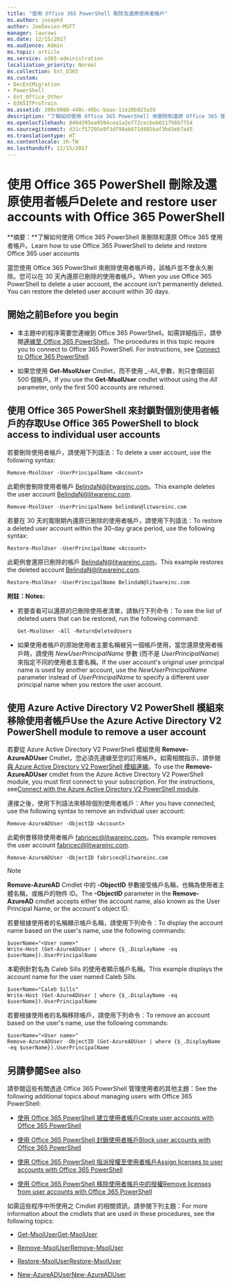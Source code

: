 ```yaml
---
title: "使用 Office 365 PowerShell 刪除及還原使用者帳戶"
ms.author: josephd
author: JoeDavies-MSFT
manager: laurawi
ms.date: 12/15/2017
ms.audience: Admin
ms.topic: article
ms.service: o365-administration
localization_priority: Normal
ms.collection: Ent_O365
ms.custom:
- DecEntMigration
- PowerShell
- Ent_Office_Other
- O365ITProTrain
ms.assetid: 209c9868-448c-49bc-baae-11e28b923a39
description: "了解如何使用 Office 365 PowerShell 來刪除和還原 Office 365 使用者帳戶。"
ms.openlocfilehash: 8404395ea9594cea1a2e772cecbeb011756b7754
ms.sourcegitcommit: d31cf57295e8f3d798ab971d405baf3bd3eb7a45
ms.translationtype: HT
ms.contentlocale: zh-TW
ms.lasthandoff: 12/15/2017
---
```

# <a name="delete-and-restore-user-accounts-with-office-365-powershell"></a><span data-ttu-id="8c625-103">使用 Office 365 PowerShell 刪除及還原使用者帳戶</span><span class="sxs-lookup"><span data-stu-id="8c625-103">Delete and restore user accounts with Office 365 PowerShell</span></span>

<span data-ttu-id="8c625-104">**摘要：**了解如何使用 Office 365 PowerShell 來刪除和還原 Office 365 使用者帳戶。</span><span class="sxs-lookup"><span data-stu-id="8c625-104">Learn how to use Office 365 PowerShell to delete and restore Office 365 user accounts</span></span>
  
<span data-ttu-id="8c625-p101">當您使用 Office 365 PowerShell 來刪除使用者帳戶時，該帳戶並不會永久刪除。您可以在 30 天內還原已刪除的使用者帳戶。</span><span class="sxs-lookup"><span data-stu-id="8c625-p101">When you use Office 365 PowerShell to delete a user account, the account isn't permanently deleted. You can restore the deleted user account within 30 days.</span></span>
  
## <a name="before-you-begin"></a><span data-ttu-id="8c625-107">開始之前</span><span class="sxs-lookup"><span data-stu-id="8c625-107">Before you begin</span></span>

- <span data-ttu-id="8c625-p102">本主題中的程序需要您連線到 Office 365 PowerShell。如需詳細指示，請參閱[連線至 Office 365 PowerShell](connect-to-office-365-powershell.md)。</span><span class="sxs-lookup"><span data-stu-id="8c625-p102">The procedures in this topic require you to connect to Office 365 PowerShell. For instructions, see [Connect to Office 365 PowerShell](connect-to-office-365-powershell.md).</span></span>
    
- <span data-ttu-id="8c625-110">如果您使用 **Get-MsolUser** Cmdlet，而不使用 _-All_參數，則只會傳回前 500 個帳戶。</span><span class="sxs-lookup"><span data-stu-id="8c625-110">If you use the **Get-MsolUser** cmdlet without using the _All_ parameter, only the first 500 accounts are returned.</span></span>
    
## <a name="use-office-365-powershell-to-block-access-to-individual-user-accounts"></a><span data-ttu-id="8c625-111">使用 Office 365 PowerShell 來封鎖對個別使用者帳戶的存取</span><span class="sxs-lookup"><span data-stu-id="8c625-111">Use Office 365 PowerShell to block access to individual user accounts</span></span>
<span data-ttu-id="8c625-112"><a name="ShortVersion"> </a></span><span class="sxs-lookup"><span data-stu-id="8c625-112"><a name="ShortVersion"> </a></span></span>

<span data-ttu-id="8c625-113">若要刪除使用者帳戶，請使用下列語法：</span><span class="sxs-lookup"><span data-stu-id="8c625-113">To delete a user account, use the following syntax:</span></span>
  
```
Remove-MsolUser -UserPrincipalName <Account>
```

<span data-ttu-id="8c625-114">此範例會刪除使用者帳戶 BelindaN@litwareinc.com。</span><span class="sxs-lookup"><span data-stu-id="8c625-114">This example deletes the user account BelindaN@litwareinc.com.</span></span>
  
```
Remove-MsolUser -UserPrincipalName belindan@litwareinc.com
```

<span data-ttu-id="8c625-115">若要在 30 天的寬限期內還原已刪除的使用者帳戶，請使用下列語法：</span><span class="sxs-lookup"><span data-stu-id="8c625-115">To restore a deleted user account within the 30-day grace period, use the following syntax:</span></span>
  
```
Restore-MsolUser -UserPrincipalName <Account>
```

<span data-ttu-id="8c625-116">此範例會還原已刪除的帳戶 BelindaN@litwareinc.com。</span><span class="sxs-lookup"><span data-stu-id="8c625-116">This example restores the deleted account BelindaN@litwareinc.com.</span></span>
  
```
Restore-MsolUser -UserPrincipalName BelindaN@litwareinc.com
```

 <span data-ttu-id="8c625-117">**附註：**</span><span class="sxs-lookup"><span data-stu-id="8c625-117">**Notes:**</span></span>
  
- <span data-ttu-id="8c625-118">若要查看可以還原的已刪除使用者清單，請執行下列命令：</span><span class="sxs-lookup"><span data-stu-id="8c625-118">To see the list of deleted users that can be restored, run the following command:</span></span>
    
  ```
  Get-MsolUser -All -ReturnDeletedUsers
  ```

- <span data-ttu-id="8c625-119">如果使用者帳戶的原始使用者主要名稱被另一個帳戶使用，當您還原使用者帳戶時，請使用  _NewUserPrincipalName_ 參數 (而不是 _UserPrincipalName_) 來指定不同的使用者主要名稱。</span><span class="sxs-lookup"><span data-stu-id="8c625-119">If the user account's original user principal name is used by another account, use the  _NewUserPrincipalName_ parameter instead of _UserPrincipalName_ to specify a different user principal name when you restore the user account.</span></span>
    
## <a name="use-the-azure-active-directory-v2-powershell-module-to-remove-a-user-account"></a><span data-ttu-id="8c625-120">使用 Azure Active Directory V2 PowerShell 模組來移除使用者帳戶</span><span class="sxs-lookup"><span data-stu-id="8c625-120">Use the Azure Active Directory V2 PowerShell module to remove a user account</span></span>
<span data-ttu-id="8c625-121"><a name="ShortVersion"> </a></span><span class="sxs-lookup"><span data-stu-id="8c625-121"><a name="ShortVersion"> </a></span></span>

<span data-ttu-id="8c625-p103">若要從 Azure Active Directory V2 PowerShell 模組使用 **Remove-AzureADUser** Cmdlet，您必須先連線至您的訂用帳戶。如需相關指示，請參閱[與 Azure Active Directory V2 PowerShell 模組連線](https://go.microsoft.com/fwlink/?linkid=842218)。</span><span class="sxs-lookup"><span data-stu-id="8c625-p103">To use the **Remove-AzureADUser** cmdlet from the Azure Active Directory V2 PowerShell module, you must first connect to your subscription. For the instructions, see[Connect with the Azure Active Directory V2 PowerShell module](https://go.microsoft.com/fwlink/?linkid=842218).</span></span>
  
<span data-ttu-id="8c625-124">連接之後，使用下列語法來移除個別使用者帳戶：</span><span class="sxs-lookup"><span data-stu-id="8c625-124">After you have connected, use the following syntax to remove an individual user account:</span></span>
  
```
Remove-AzureADUser -ObjectID <Account>
```

<span data-ttu-id="8c625-125">此範例會移除使用者帳戶 fabricec@litwareinc.com。</span><span class="sxs-lookup"><span data-stu-id="8c625-125">This example removes the user account fabricec@litwareinc.com.</span></span>
  
```
Remove-AzureADUser -ObjectID fabricec@litwareinc.com
```

> [!NOTE]
> <span data-ttu-id="8c625-126">**Remove-AzureAD** Cmdlet 中的 **-ObjectID** 參數接受帳戶名稱，也稱為使用者主體名稱，或帳戶的物件 ID。</span><span class="sxs-lookup"><span data-stu-id="8c625-126">The **-ObjectID** parameter in the **Remove-AzureAD** cmdlet accepts either the account name, also known as the User Principal Name, or the account's object ID.</span></span>
  
<span data-ttu-id="8c625-127">若要根據使用者的名稱顯示帳戶名稱，請使用下列命令︰</span><span class="sxs-lookup"><span data-stu-id="8c625-127">To display the account name based on the user's name, use the following commands:</span></span>
  
```
$userName="<User name>"
Write-Host (Get-AzureADUser | where {$_.DisplayName -eq $userName}).UserPrincipalName
```

<span data-ttu-id="8c625-128">本範例針對名為 Caleb Sills 的使用者顯示帳戶名稱。</span><span class="sxs-lookup"><span data-stu-id="8c625-128">This example displays the account name for the user named Caleb Sills.</span></span>
  
```
$userName="Caleb Sills"
Write-Host (Get-AzureADUser | where {$_.DisplayName -eq $userName}).UserPrincipalName
```

<span data-ttu-id="8c625-129">若要根據使用者的名稱移除帳戶，請使用下列命令︰</span><span class="sxs-lookup"><span data-stu-id="8c625-129">To remove an account based on the user's name, use the following commands:</span></span>
  
```
$userName="<User name>"
Remove-AzureADUser -ObjectID (Get-AzureADUser | where {$_.DisplayName -eq $userName}).UserPrincipalName
```

## <a name="see-also"></a><span data-ttu-id="8c625-130">另請參閱</span><span class="sxs-lookup"><span data-stu-id="8c625-130">See also</span></span>
<span data-ttu-id="8c625-131"><a name="SeeAlso"> </a></span><span class="sxs-lookup"><span data-stu-id="8c625-131"><a name="SeeAlso"> </a></span></span>

<span data-ttu-id="8c625-132">請參閱這些有關透過 Office 365 PowerShell 管理使用者的其他主題：</span><span class="sxs-lookup"><span data-stu-id="8c625-132">See the following additional topics about managing users with Office 365 PowerShell:</span></span>
  
- [<span data-ttu-id="8c625-133">使用 Office 365 PowerShell 建立使用者帳戶</span><span class="sxs-lookup"><span data-stu-id="8c625-133">Create user accounts with Office 365 PowerShell</span></span>](create-user-accounts-with-office-365-powershell.md)
    
- [<span data-ttu-id="8c625-134">使用 Office 365 PowerShell 封鎖使用者帳戶</span><span class="sxs-lookup"><span data-stu-id="8c625-134">Block user accounts with Office 365 PowerShell</span></span>](block-user-accounts-with-office-365-powershell.md)
    
- [<span data-ttu-id="8c625-135">使用 Office 365 PowerShell 指派授權至使用者帳戶</span><span class="sxs-lookup"><span data-stu-id="8c625-135">Assign licenses to user accounts with Office 365 PowerShell</span></span>](assign-licenses-to-user-accounts-with-office-365-powershell.md)
    
- [<span data-ttu-id="8c625-136">使用 Office 365 PowerShell 移除使用者帳戶中的授權</span><span class="sxs-lookup"><span data-stu-id="8c625-136">Remove licenses from user accounts with Office 365 PowerShell</span></span>](remove-licenses-from-user-accounts-with-office-365-powershell.md)
    
<span data-ttu-id="8c625-137">如需這些程序中所使用之 Cmdlet 的相關資訊，請參閱下列主題：</span><span class="sxs-lookup"><span data-stu-id="8c625-137">For more information about the cmdlets that are used in these procedures, see the following topics:</span></span>
  
- [<span data-ttu-id="8c625-138">Get-MsolUser</span><span class="sxs-lookup"><span data-stu-id="8c625-138">Get-MsolUser</span></span>](https://go.microsoft.com/fwlink/p/?LinkId=691543)
    
- [<span data-ttu-id="8c625-139">Remove-MsolUser</span><span class="sxs-lookup"><span data-stu-id="8c625-139">Remove-MsolUser</span></span>](https://go.microsoft.com/fwlink/p/?LinkId=691636)
    
- [<span data-ttu-id="8c625-140">Restore-MsolUser</span><span class="sxs-lookup"><span data-stu-id="8c625-140">Restore-MsolUser</span></span>](https://go.microsoft.com/fwlink/p/?LinkId=691637)
    
- [<span data-ttu-id="8c625-141">New-AzureADUser</span><span class="sxs-lookup"><span data-stu-id="8c625-141">New-AzureADUser</span></span>](https://docs.microsoft.com/powershell/module/azuread/new-azureaduser?view=azureadps-2.0)
    

